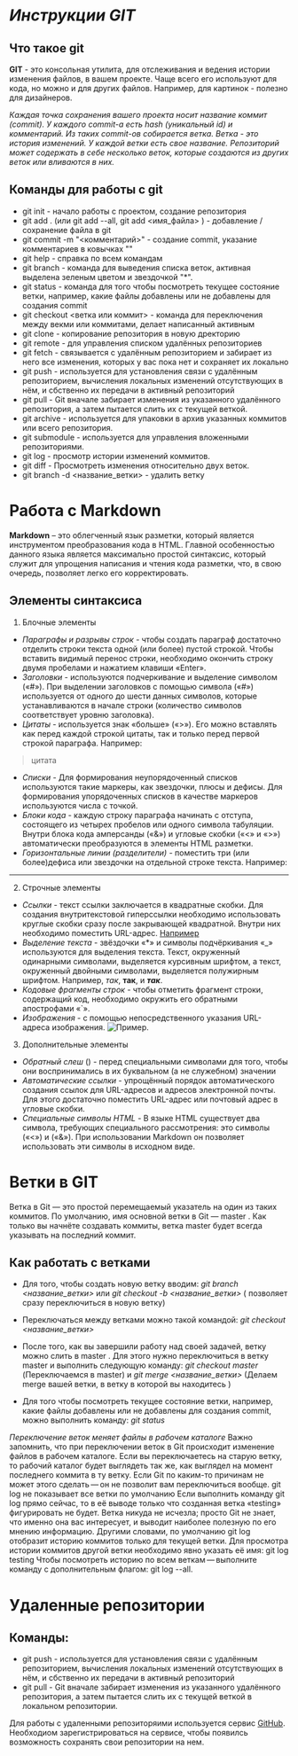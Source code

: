 # *__Инструкции GIT__*

## **Что такое git**

**GIT** - это консольная утилита, для отслеживания и ведения истории изменения файлов, в вашем проекте. Чаще всего его используют для кода, но можно и для других файлов. Например, для картинок - полезно для дизайнеров.

*Каждая точка сохранения вашего проекта носит название коммит (commit). У каждого commit-a есть hash (уникальный id) и комментарий. Из таких commit-ов собирается ветка. Ветка - это история изменений. У каждой ветки есть свое название. Репозиторий может содержать в себе несколько веток, которые создаются из других веток или вливаются в них.*

## Команды для работы с git

- git init - начало работы с проектом, создание репозитория
- git add . (или git add --all, git add <имя_файла> ) - добавление / сохранение файла в git
- git commit -m "<комментарий>" - создание commit, указание комментариев в ковычках ""
- git help -  справка по всем командам
- git branch - команда для выведения списка веток, активная выделена зеленым цветом и звездочкой "*".
- git status - команда для того чтобы посмотреть текущее состояние ветки, например, какие файлы добавлены или не добавлены для создания commit
- git checkout <ветка или коммит> - команда для переключения между векми или коммитами, делает написанный активным
- git clone - копирование репозитория в новую дректорию
- git remote - для управления списком удалённых репозиториев
- git fetch - связывается с удалённым репозиторием и забирает из него все изменения, которых у вас пока нет и сохраняет их локально
- git push - используется для установления связи с удалённым репозиторием, вычисления локальных изменений отсутствующих в нём, и сбственно их передачи в активный репозиторий
- git pull - Git вначале забирает изменения из указанного удалённого репозитория, а затем пытается слить их с текущей веткой.
- git archive - используется для упаковки в архив указанных коммитов или всего репозитория.
- git submodule - используется для управления вложенными репозиториями.
- git log - просмотр истории изменений коммитов.
- git diff - Просмотреть изменения относительно двух веток.
- git branch -d <название_ветки> - удалить ветку

# **Работа с Markdown**

**Markdown** – это облегченный язык разметки, который является инструментом преобразования кода в HTML. Главной особенностью данного языка является максимально простой синтаксис, который служит для упрощения написания и чтения кода разметки, что, в свою очередь, позволяет легко его корректировать. 

## Элементы синтаксиса
1. Блочные элементы
- *Параграфы и разрывы строк* - чтобы создать параграф достаточно отделить строки текста одной (или более) пустой строкой. Чтобы вставить видимый перенос строки, необходимо окончить строку двумя пробелами и нажатием клавиши «Enter».
- *Заголовки* - используются подчеркивание и выделение символом («#»). При выделении заголовков с помощью символа («#») используется от одного до шести данных символов, которые устанавливаются в начале строки (количество символов соответствует уровню заголовка). 
- *Цитаты* - используется знак «больше» («>»). Его можно вставлять как перед каждой строкой цитаты, так и только перед первой строкой параграфа. Например:
>цитата
- *Списки* - Для формирования неупорядоченный списков используются такие маркеры, как звездочки, плюсы и дефисы. Для формирования упорядоченных списков в качестве маркеров используются числа с точкой.
- *Блоки кода* - каждую строку параграфа начинать с отступа, состоящего из четырех пробелов или одного символа табуляции. Внутри блока кода амперсанды («&») и угловые скобки («<» и «>») автоматически преобразуются в элементы HTML разметки.
- *Горизонтальные линии (разделители)* - поместить три (или более)дефиса или звездочки на отдельной строке текста. Например:
---

2. Строчные элементы
- *Ссылки* - текст ссылки заключается в квадратные скобки. Для создания внутритекстовой гиперссылки необходимо использовать круглые скобки сразу после закрывающей квадратной. Внутри них необходимо поместить URL-адрес. [Например](https://gb.ru/education)  
- *Выделение текста* - звёздочки «*» и символы подчёркивания «_» используются для выделения текста. Текст, окруженный одинарными символами, выделяется курсивным шрифтом, а текст, окруженный двойными символами, выделяется полужирным шрифтом. Например, *так*, **так**, и *__так__*.
- *Кодовые фрагменты строк* - чтобы отметить фрагмент строки, содержащий код, необходимо окружить его обратными апострофами «`».
- *Изображения* - с помощью непосредственного указания URL-адреса изображения. ![Пример](/путь/к/изображению.jpg).
3. Дополнительные элементы
- *Обратный слеш* (\) - перед специальными символами для того, чтобы они воспринимались в их буквальном (а не служебном) значении
- *Автоматические ссылки* - упрощённый порядок автоматического создания ссылок для URL-адресов и адресов электронной почты. Для этого достаточно поместить URL-адрес или почтовый адрес в угловые скобки.
- *Специальные символы HTML* - В языке HTML существует два символа, требующих специального рассмотрения: это символы («<») и («&»). При использовании Markdown он позволяет использовать эти символы в исходном виде.

# **Ветки в GIT**

Ветка в Git — это простой перемещаемый указатель на один из таких коммитов. По умолчанию, имя основной ветки в Git — master . Как только вы начнёте создавать коммиты, ветка master будет всегда указывать на последний коммит.

## Как работать с ветками

- Для того, чтобы создать новую ветку вводим: *git branch <название_ветки>* или *git checkout -b <название_ветки>* ( позволяет сразу переключиться в новую ветку)

- Переключаться между ветками можно такой командой: *git checkout <название_ветки>*

- После того, как вы завершили работу над своей задачей, ветку можно слить в master . Для этого нужно переключиться в ветку master и выполнить следующую команду: *git checkout master* (Переключаемся в master) и *git merge <название_ветки>* (Делаем merge вашей ветки, в ветку в которой вы находитесь
)
- Для того чтобы посмотреть текущее состояние ветки, например, какие файлы добавлены или не добавлены для создания commit, можно выполнить команду: *git status*

*Переключение веток меняет файлы в рабочем каталоге*
Важно запомнить, что при переключении веток в Git происходит изменение файлов в рабочем каталоге. Если вы переключаетесь на старую ветку, то рабочий каталог будет выглядеть так же, как выглядел на момент последнего коммита в ту ветку. Если Git по каким-то причинам не может этого сделать — он не позволит вам переключиться вообще.
git log не показывает все ветки по умолчанию
Если выполнить команду git log прямо сейчас, то в её выводе только что созданная ветка «testing» фигурировать не будет. Ветка никуда не исчезла; просто Git не знает, что именно она вас интересует, и выводит наиболее полезную по его мнению информацию. Другими словами, по умолчанию git log отобразит историю коммитов только для текущей ветки. Для просмотра истории коммитов другой ветки необходимо явно указать её имя: git log testing Чтобы посмотреть историю по всем веткам — выполните команду с дополнительным флагом: git log --all.

# Удаленные репозитории
## Команды:
- git push - используется для установления связи с удалённым репозиторием, вычисления локальных изменений отсутствующих в нём, и сбственно их передачи в активный репозиторий
- git pull - Git вначале забирает изменения из указанного удалённого репозитория, а затем пытается слить их с текущей веткой в локальном репозитории.

Для работы с удаленными репозиторяими используется сервис [GitHub](https://github.com/). Необходиом зарегистрироваться на сервисе, чтобы появилсь возможность сохранять свои репозитории на нем.